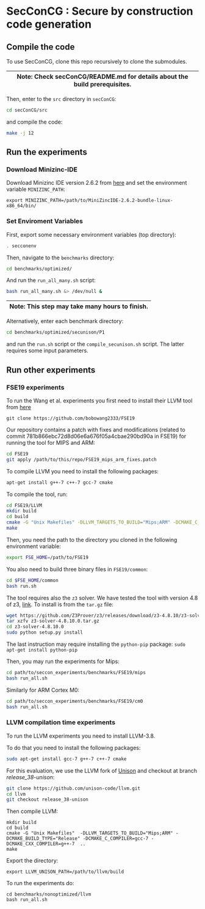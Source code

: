 # SecConCG : Secure by construction code generation


## Compile the code
To use SecConCG, clone this repo recursively to clone the submodules.


| Note: Check secConCG/README.md for details about the build prerequisites. |
| --- |

Then, enter to the `src` directory in `secConCG`:

```bash
cd secConCG/src
```

and compile the code:

```bash
make -j 12
```


## Run the experiments

### Download Minizinc-IDE

Download Minizinc IDE version 2.6.2 from [here](https://github.com/MiniZinc/MiniZincIDE/releases) and 
set the environment variable `MINIZINC_PATH`:

```
export MINIZINC_PATH=/path/to/MiniZincIDE-2.6.2-bundle-linux-x86_64/bin/
```

### Set Enviroment Variables
First, export some necessary environment variables (top directory):

```bash
. secconenv
```

Then, navigate to the `benchmarks` directory:
```bash
cd benchmarks/optimized/
```

And run the `run_all_many.sh` script:
```bash
bash run_all_many.sh &> /dev/null &
```

| Note: This step may take many hours to finish. |
| --- |



Alternatively, enter each benchmark directory:

```bash
cd benchmarks/optimized/secunison/P1
```

and run the `run.sh` script or the `compile_secunison.sh` script.
The latter requires some input parameters.

## Run other experiments

### FSE19 experiments
To run the Wang et al. experiments you first need to install their LLVM tool 
from [here](https://github.com/bobowang2333/FSE19)

```
git clone https://github.com/bobowang2333/FSE19
```

Our repository contains a patch with fixes and modifications (related to commit 781b866ebc72d8d06e6a676f05a4cbae290bd90a in FSE19) for running the tool for MIPS and ARM:

```bash
cd FSE19
git apply /path/to/this/repo/FSE19_mips_arm_fixes.patch
```

To compile LLVM you need to install the following packages:
```bash
apt-get install g++-7 c++-7 gcc-7 cmake
```

To compile the tool, run:
```bash
cd FSE19/LLVM
mkdir build
cd build
cmake -G "Unix Makefiles" -DLLVM_TARGETS_TO_BUILD="Mips;ARM" -DCMAKE_C_COMPILER=gcc-7 -DCMAKE_CXX_COMPILER=g++-7  ../llvm
make
```

Then, you need the path to the directory you cloned in the following environment variable:

```bash
export FSE_HOME=/path/to/FSE19
```
You also need to build three binary files in `FSE19/common`:

```bash
cd $FSE_HOME/common
bash run.sh
```

The tool requires also the `z3` solver. 
We have tested the tool with version 4.8 of z3, [link](https://github.com/Z3Prover/z3/releases/tag/z3-4.8.10).
To install is from the `tar.gz` file:

```bash
wget https://github.com/Z3Prover/z3/releases/download/z3-4.8.10/z3-solver-4.8.10.0.tar.gz
tar xzfv z3-solver-4.8.10.0.tar.gz
cd z3-solver-4.8.10.0
sudo python setup.py install
```
The last instruction may require installing the `python-pip` package: `sudo apt-get install python-pip`


Then, you may run the experiments for Mips:
```bash
cd path/to/seccon_experiments/benchmarks/FSE19/mips
bash run_all.sh
```

Similarly for ARM Cortex M0:
```bash
cd path/to/seccon_experiments/benchmarks/FSE19/cm0
bash run_all.sh
```


### LLVM compilation time experiments 

To run the LLVM experiments you need to install LLVM-3.8.

To do that you need to install the following packages:
```bash
sudo apt-get install gcc-7 g++-7 c++-7 cmake
```


For this evaluation, we use the LLVM fork of [Unison](https://github.com/unison-code/llvm.git) and
checkout at branch *release_38-unison*:
```bash
git clone https://github.com/unison-code/llvm.git
cd llvm
git checkout release_38-unison
```

Then compile LLVM:
```
mkdir build
cd build
cmake -G "Unix Makefiles"  -DLLVM_TARGETS_TO_BUILD="Mips;ARM" -DCMAKE_BUILD_TYPE="Release" -DCMAKE_C_COMPILER=gcc-7 -DCMAKE_CXX_COMPILER=g++-7  ..
make
```

Export the directory:
```
export LLVM_UNISON_PATH=/path/to/llvm/build
```

To run the experiments do:

```
cd benchmarks/nonoptimized/llvm
bash run_all.sh
```
